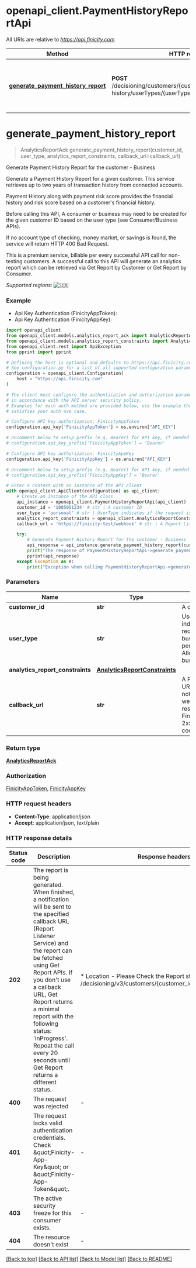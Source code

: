# openapi_client.PaymentHistoryReportApi

All URIs are relative to *https://api.finicity.com*

Method | HTTP request | Description
------------- | ------------- | -------------
[**generate_payment_history_report**](PaymentHistoryReportApi.md#generate_payment_history_report) | **POST** /decisioning/customers/{customerId}/reports/payment-history/userTypes/{userType} | Generate Payment History Report for the customer - Business


# **generate_payment_history_report**
> AnalyticsReportAck generate_payment_history_report(customer_id, user_type, analytics_report_constraints, callback_url=callback_url)

Generate Payment History Report for the customer - Business

Generate a Payment History Report for a given customer. This service retrieves up to two years of transaction history from connected accounts.

Payment History along with payment risk score provides the financial history and risk score based on a customer's financial history.

Before calling this API, A consumer or business may need to be created for the given customer ID based on the user type (see Consumer/Business APIs).

If no account type of checking, money market, or savings is found, the service will return HTTP 400 Bad Request.

This is a premium service, billable per every successful API call for non-testing customers. A successful call to this API will generate an analytics report which can be retrieved via Get Report by Customer or Get Report by Consumer.

_Supported regions_: ![🇺🇸](https://flagcdn.com/20x15/us.png)

### Example

* Api Key Authentication (FinicityAppToken):
* Api Key Authentication (FinicityAppKey):

```python
import openapi_client
from openapi_client.models.analytics_report_ack import AnalyticsReportAck
from openapi_client.models.analytics_report_constraints import AnalyticsReportConstraints
from openapi_client.rest import ApiException
from pprint import pprint

# Defining the host is optional and defaults to https://api.finicity.com
# See configuration.py for a list of all supported configuration parameters.
configuration = openapi_client.Configuration(
    host = "https://api.finicity.com"
)

# The client must configure the authentication and authorization parameters
# in accordance with the API server security policy.
# Examples for each auth method are provided below, use the example that
# satisfies your auth use case.

# Configure API key authorization: FinicityAppToken
configuration.api_key['FinicityAppToken'] = os.environ["API_KEY"]

# Uncomment below to setup prefix (e.g. Bearer) for API key, if needed
# configuration.api_key_prefix['FinicityAppToken'] = 'Bearer'

# Configure API key authorization: FinicityAppKey
configuration.api_key['FinicityAppKey'] = os.environ["API_KEY"]

# Uncomment below to setup prefix (e.g. Bearer) for API key, if needed
# configuration.api_key_prefix['FinicityAppKey'] = 'Bearer'

# Enter a context with an instance of the API client
with openapi_client.ApiClient(configuration) as api_client:
    # Create an instance of the API class
    api_instance = openapi_client.PaymentHistoryReportApi(api_client)
    customer_id = '1005061234' # str | A customer ID
    user_type = 'personal' # str | UserType indicates if the request is for a business or personal use case, Allowed values: business/personal.
    analytics_report_constraints = openapi_client.AnalyticsReportConstraints() # AnalyticsReportConstraints | 
    callback_url = 'https://finicity-test/webhook' # str | A Report Listener URL to receive notifications. The webhook must respond to the Finicity API with a 2xx HTTP status code. (optional)

    try:
        # Generate Payment History Report for the customer - Business
        api_response = api_instance.generate_payment_history_report(customer_id, user_type, analytics_report_constraints, callback_url=callback_url)
        print("The response of PaymentHistoryReportApi->generate_payment_history_report:\n")
        pprint(api_response)
    except Exception as e:
        print("Exception when calling PaymentHistoryReportApi->generate_payment_history_report: %s\n" % e)
```



### Parameters


Name | Type | Description  | Notes
------------- | ------------- | ------------- | -------------
 **customer_id** | **str**| A customer ID | 
 **user_type** | **str**| UserType indicates if the request is for a business or personal use case, Allowed values: business/personal. | 
 **analytics_report_constraints** | [**AnalyticsReportConstraints**](AnalyticsReportConstraints.md)|  | 
 **callback_url** | **str**| A Report Listener URL to receive notifications. The webhook must respond to the Finicity API with a 2xx HTTP status code. | [optional] 

### Return type

[**AnalyticsReportAck**](AnalyticsReportAck.md)

### Authorization

[FinicityAppToken](../README.md#FinicityAppToken), [FinicityAppKey](../README.md#FinicityAppKey)

### HTTP request headers

 - **Content-Type**: application/json
 - **Accept**: application/json, text/plain

### HTTP response details

| Status code | Description | Response headers |
|-------------|-------------|------------------|
**202** | The report is being generated. When finished, a notification will be sent to the specified callback URL (Report Listener Service) and the report can be fetched using Get Report APIs. If you don&#39;t use a callback URL, Get Report returns a minimal report with the following status: &#39;inProgress&#39;. Repeat the call every 20 seconds until Get Report returns a different status. |  * Location - Please Check the Report status at URL /decisioning/v3/customers/{customer_id}/reports/{report_id} <br>  |
**400** | The request was rejected |  -  |
**401** | The request lacks valid authentication credentials. Check \&quot;Finicity-App-Key\&quot; or \&quot;Finicity-App-Token\&quot;. |  -  |
**403** | The active security freeze for this consumer exists. |  -  |
**404** | The resource doesn&#39;t exist |  -  |

[[Back to top]](#) [[Back to API list]](../README.md#documentation-for-api-endpoints) [[Back to Model list]](../README.md#documentation-for-models) [[Back to README]](../README.md)

